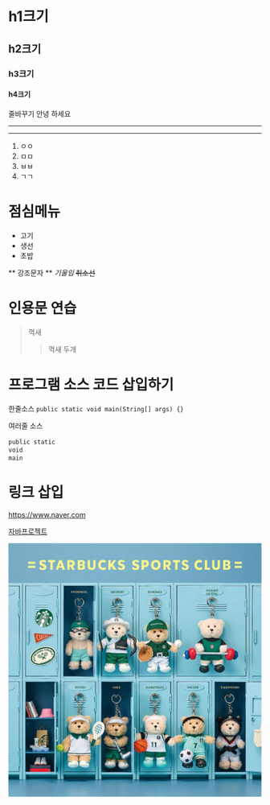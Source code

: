 
# h1크기
## h2크기
### h3크기
#### h4크기
줄바꾸기
안녕
하세요

---


***


1. ㅇㅇ
2. ㅁㅁ
3. ㅂㅂ
4. ㄱㄱ

# 점심메뉴
- 고기
- 생선
- 초밥

** 강조문자 **
_기울임_
~~취소선~~

#  인용문 연습
> 꺽새
>> 꺽새 두개
>>

# 프로그램 소스 코드 삽입하기
한줄소스 `public static void main(String[] args) {}`

여러줄 소스
```
public static
void
main
```


# 링크 삽입
<https://www.naver.com>
<br>

[자바프로젝트](https://github.com/jieonsim/demo5)


![이미지테스트](https://github.com/jieonsim/demo5/blob/master/src/main/resources/static/images/1.jpg)
